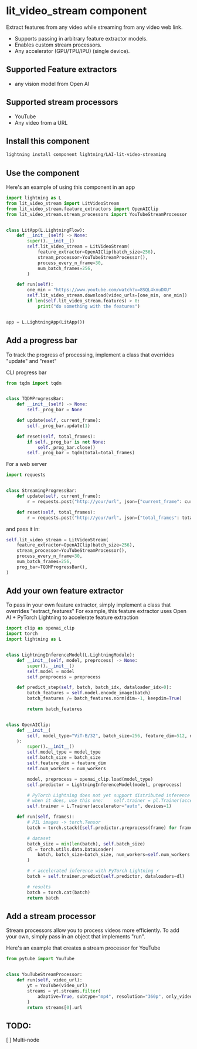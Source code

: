 # lit_video_stream component

Extract features from any video while streaming from any video web link.

- Supports passing in arbitrary feature extractor models.
- Enables custom stream processors.
- Any accelerator (GPU/TPU/IPU) (single device).

## Supported Feature extractors

- any vision model from Open AI

## Supported stream processors

- YouTube
- Any video from a URL

## Install this component

```bash
lightning install component lightning/LAI-lit-video-streaming
```

## Use the component

Here's an example of using this component in an app

```python
import lightning as L
from lit_video_stream import LitVideoStream
from lit_video_stream.feature_extractors import OpenAIClip
from lit_video_stream.stream_processors import YouTubeStreamProcessor


class LitApp(L.LightningFlow):
    def __init__(self) -> None:
        super().__init__()
        self.lit_video_stream = LitVideoStream(
            feature_extractor=OpenAIClip(batch_size=256),
            stream_processor=YouTubeStreamProcessor(),
            process_every_n_frame=30,
            num_batch_frames=256,
        )

    def run(self):
        one_min = "https://www.youtube.com/watch?v=8SQL4knuDXU"
        self.lit_video_stream.download(video_urls=[one_min, one_min])
        if len(self.lit_video_stream.features) > 0:
            print("do something with the features")


app = L.LightningApp(LitApp())
```

## Add a progress bar

To track the progress of processing, implement a class that overrides "update" and "reset"

CLI progress bar

```python
from tqdm import tqdm


class TQDMProgressBar:
    def __init__(self) -> None:
        self._prog_bar = None

    def update(self, current_frame):
        self._prog_bar.update(1)

    def reset(self, total_frames):
        if self._prog_bar is not None:
            self._prog_bar.close()
        self._prog_bar = tqdm(total=total_frames)
```

For a web server

```python
import requests


class StreamingProgressBar:
    def update(self, current_frame):
        r = requests.post("http://your/url", json={"current_frame": current_frame})

    def reset(self, total_frames):
        r = requests.post("http://your/url", json={"total_frames": total_frames})
```

and pass it in:

```python
self.lit_video_stream = LitVideoStream(
    feature_extractor=OpenAIClip(batch_size=256),
    stream_processor=YouTubeStreamProcessor(),
    process_every_n_frame=30,
    num_batch_frames=256,
    prog_bar=TQDMProgressBar(),
)
```

## Add your own feature extractor

To pass in your own feature extractor, simply implement a class that overrides "extract_features"
For example, this feature extractor uses Open AI + PyTorch Lightning to accelerate feature extraction

```python
import clip as openai_clip
import torch
import lightning as L


class LightningInferenceModel(L.LightningModule):
    def __init__(self, model, preprocess) -> None:
        super().__init__()
        self.model = model
        self.preprocess = preprocess

    def predict_step(self, batch, batch_idx, dataloader_idx=0):
        batch_features = self.model.encode_image(batch)
        batch_features /= batch_features.norm(dim=-1, keepdim=True)

        return batch_features


class OpenAIClip:
    def __init__(
        self, model_type="ViT-B/32", batch_size=256, feature_dim=512, num_workers=1
    ):
        super().__init__()
        self.model_type = model_type
        self.batch_size = batch_size
        self.feature_dim = feature_dim
        self.num_workers = num_workers

        model, preprocess = openai_clip.load(model_type)
        self.predictor = LightningInferenceModel(model, preprocess)

        # PyTorch Lightning does not yet support distributed inference
        # when it does, use this one:    self.trainer = pl.Trainer(accelerator='auto')
        self.trainer = L.Trainer(accelerator="auto", devices=1)

    def run(self, frames):
        # PIL images -> torch.Tensor
        batch = torch.stack([self.predictor.preprocess(frame) for frame in frames])

        # dataset
        batch_size = min(len(batch), self.batch_size)
        dl = torch.utils.data.DataLoader(
            batch, batch_size=batch_size, num_workers=self.num_workers
        )

        # ⚡ accelerated inference with PyTorch Lightning ⚡
        batch = self.trainer.predict(self.predictor, dataloaders=dl)

        # results
        batch = torch.cat(batch)
        return batch
```

## Add a stream processor

Stream processors allow you to process videos more efficiently. To add your own, simply pass in an object
that implements "run".

Here's an example that creates a stream processor for YouTube

```python
from pytube import YouTube


class YouTubeStreamProcessor:
    def run(self, video_url):
        yt = YouTube(video_url)
        streams = yt.streams.filter(
            adaptive=True, subtype="mp4", resolution="360p", only_video=True
        )
        return streams[0].url
```

## TODO:

\[ \] Multi-node
